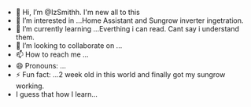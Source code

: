 - 👋 Hi, I’m @IzSmithh. I'm new all to this 
- 👀 I’m interested in ...Home Assistant and Sungrow inverter ingetration.
- 🌱 I’m currently learning ...Everthing i can read. Cant say i understand them.
- 💞️ I’m looking to collaborate on ...
- 📫 How to reach me ...
- 😄 Pronouns: ...
- ⚡ Fun fact: ...2 week old in this world and finally got my sungrow working.
- I guess that how I learn...

<!---
IzSmithh/IzSmithh is a ✨ special ✨ repository because its `README.md` (this file) appears on your GitHub profile.
You can click the Preview link to take a look at your changes.
--->
